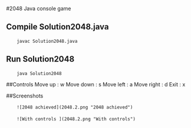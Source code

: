 #2048 Java console game

## Compile Solution2048.java 
		javac Solution2048.java

## Run Solution2048
		java Solution2048

##Controls
		Move up    : w
		Move down  : s
		Move left  : a
		Move right : d
		Exit       : x
		
##Screenshots

		![2048 achieved](2048.2.png "2048 achieved")

		![With controls	](2048.2.png "With controls")